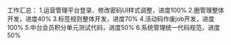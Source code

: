 工作汇总：
1.运营管理平台登录、修改密码UI样式调整，进度100% 
2.圈管理整体开发，进度40%
3.标签规则整体开发，进度70%
4.活动码作废job开发，进度100%
5.中台会员积分单元测试代码，进度50%
6.系统管理统一代码规范，进度50%